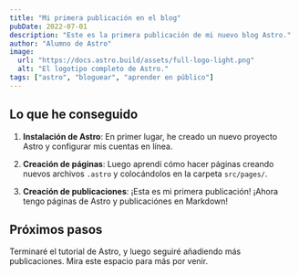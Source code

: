 ```yaml
---
title: "Mi primera publicación en el blog"
pubDate: 2022-07-01
description: "Este es la primera publicación de mi nuevo blog Astro."
author: "Alumno de Astro"
image:
  url: "https://docs.astro.build/assets/full-logo-light.png"
  alt: "El logotipo completo de Astro."
tags: ["astro", "bloguear", "aprender en público"]
---
```


## Lo que he conseguido

1. **Instalación de Astro**: En primer lugar, he creado un nuevo proyecto Astro y configurar mis cuentas en línea.

2. **Creación de páginas**: Luego aprendí cómo hacer páginas creando nuevos archivos `.astro` y colocándolos en la carpeta `src/pages/`.

3. **Creación de publicaciones**: ¡Esta es mi primera publicación! ¡Ahora tengo páginas de Astro y publicaciónes en Markdown!

## Próximos pasos

Terminaré el tutorial de Astro, y luego seguiré añadiendo más publicaciones. Mira este espacio para más por venir.
